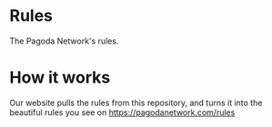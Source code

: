# Rules
The Pagoda Network's rules.


# How it works
Our website pulls the rules from this repository, and turns it into the beautiful rules you see on https://pagodanetwork.com/rules
